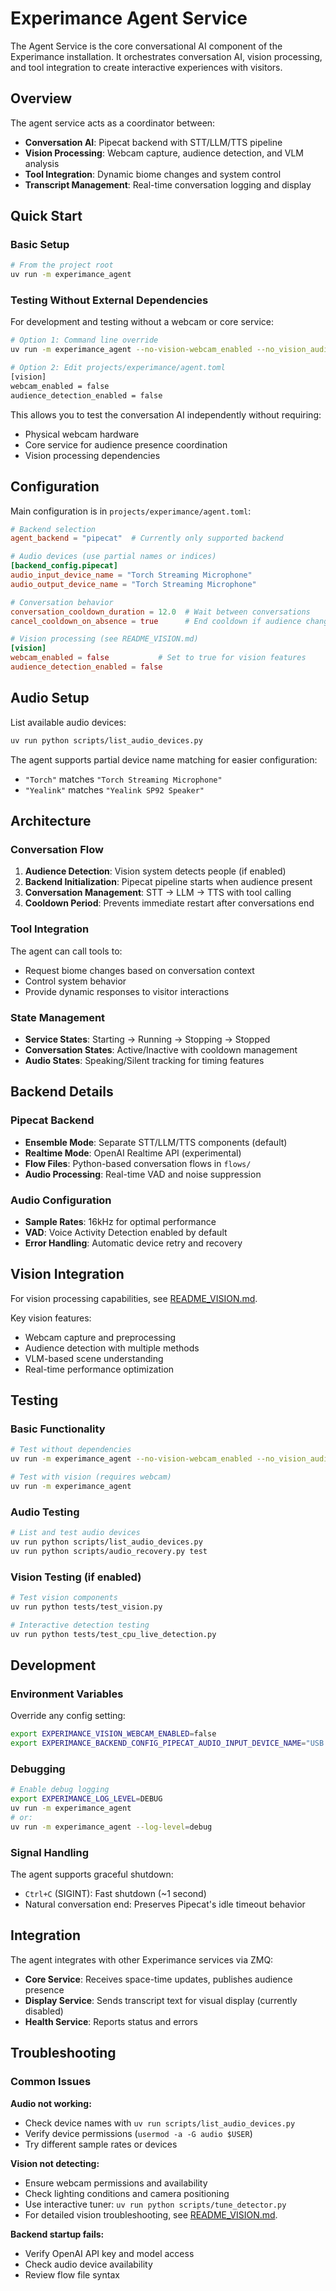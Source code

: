 # Experimance Agent Service

The Agent Service is the core conversational AI component of the Experimance installation. It orchestrates conversation AI, vision processing, and tool integration to create interactive experiences with visitors.

## Overview

The agent service acts as a coordinator between:
- **Conversation AI**: Pipecat backend with STT/LLM/TTS pipeline
- **Vision Processing**: Webcam capture, audience detection, and VLM analysis
- **Tool Integration**: Dynamic biome changes and system control
- **Transcript Management**: Real-time conversation logging and display

## Quick Start

### Basic Setup

```bash
# From the project root
uv run -m experimance_agent
```

### Testing Without External Dependencies

For development and testing without a webcam or core service:

```bash
# Option 1: Command line override
uv run -m experimance_agent --no-vision-webcam_enabled --no_vision_audience_detection_enabled

# Option 2: Edit projects/experimance/agent.toml
[vision]
webcam_enabled = false
audience_detection_enabled = false
```

This allows you to test the conversation AI independently without requiring:
- Physical webcam hardware
- Core service for audience presence coordination
- Vision processing dependencies

## Configuration

Main configuration is in `projects/experimance/agent.toml`:

```toml
# Backend selection
agent_backend = "pipecat"  # Currently only supported backend

# Audio devices (use partial names or indices)
[backend_config.pipecat]
audio_input_device_name = "Torch Streaming Microphone"
audio_output_device_name = "Torch Streaming Microphone"

# Conversation behavior
conversation_cooldown_duration = 12.0  # Wait between conversations
cancel_cooldown_on_absence = true      # End cooldown if audience changes

# Vision processing (see README_VISION.md)
[vision]
webcam_enabled = false           # Set to true for vision features
audience_detection_enabled = false
```

## Audio Setup

List available audio devices:
```bash
uv run python scripts/list_audio_devices.py
```

The agent supports partial device name matching for easier configuration:
- `"Torch"` matches `"Torch Streaming Microphone"`
- `"Yealink"` matches `"Yealink SP92 Speaker"`

## Architecture

### Conversation Flow
1. **Audience Detection**: Vision system detects people (if enabled)
2. **Backend Initialization**: Pipecat pipeline starts when audience present
3. **Conversation Management**: STT → LLM → TTS with tool calling
4. **Cooldown Period**: Prevents immediate restart after conversations end

### Tool Integration
The agent can call tools to:
- Request biome changes based on conversation context
- Control system behavior
- Provide dynamic responses to visitor interactions

### State Management
- **Service States**: Starting → Running → Stopping → Stopped
- **Conversation States**: Active/Inactive with cooldown management
- **Audio States**: Speaking/Silent tracking for timing features

## Backend Details

### Pipecat Backend
- **Ensemble Mode**: Separate STT/LLM/TTS components (default)
- **Realtime Mode**: OpenAI Realtime API (experimental)
- **Flow Files**: Python-based conversation flows in `flows/`
- **Audio Processing**: Real-time VAD and noise suppression

### Audio Configuration
- **Sample Rates**: 16kHz for optimal performance
- **VAD**: Voice Activity Detection enabled by default
- **Error Handling**: Automatic device retry and recovery

## Vision Integration

For vision processing capabilities, see [README_VISION.md](README_VISION.md).

Key vision features:
- Webcam capture and preprocessing
- Audience detection with multiple methods
- VLM-based scene understanding
- Real-time performance optimization

## Testing

### Basic Functionality
```bash
# Test without dependencies
uv run -m experimance_agent --no-vision-webcam_enabled --no_vision_audience_detection_enabled

# Test with vision (requires webcam)
uv run -m experimance_agent
```

### Audio Testing
```bash
# List and test audio devices
uv run python scripts/list_audio_devices.py
uv run python scripts/audio_recovery.py test
```

### Vision Testing (if enabled)
```bash
# Test vision components
uv run python tests/test_vision.py

# Interactive detection testing
uv run python tests/test_cpu_live_detection.py
```

## Development

### Environment Variables
Override any config setting:
```bash
export EXPERIMANCE_VISION_WEBCAM_ENABLED=false
export EXPERIMANCE_BACKEND_CONFIG_PIPECAT_AUDIO_INPUT_DEVICE_NAME="USB Audio"
```

### Debugging
```bash
# Enable debug logging
export EXPERIMANCE_LOG_LEVEL=DEBUG
uv run -m experimance_agent
# or:
uv run -m experimance_agent --log-level=debug
```

### Signal Handling
The agent supports graceful shutdown:
- `Ctrl+C` (SIGINT): Fast shutdown (~1 second)
- Natural conversation end: Preserves Pipecat's idle timeout behavior

## Integration

The agent integrates with other Experimance services via ZMQ:
- **Core Service**: Receives space-time updates, publishes audience presence
- **Display Service**: Sends transcript text for visual display (currently disabled)
- **Health Service**: Reports status and errors

## Troubleshooting

### Common Issues

**Audio not working:**
- Check device names with `uv run scripts/list_audio_devices.py`
- Verify device permissions (`usermod -a -G audio $USER`)
- Try different sample rates or devices

**Vision not detecting:**
- Ensure webcam permissions and availability
- Check lighting conditions and camera positioning
- Use interactive tuner: `uv run python scripts/tune_detector.py`
- For detailed vision troubleshooting, see [README_VISION.md](README_VISION.md).

**Backend startup fails:**
- Verify OpenAI API key and model access
- Check audio device availability
- Review flow file syntax

